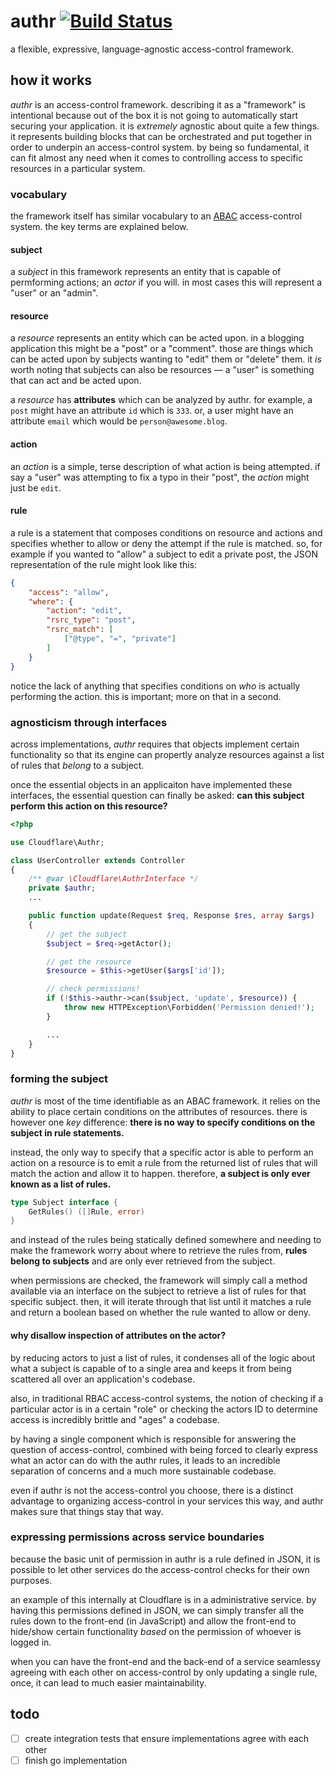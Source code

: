 # authr [![Build Status](https://travis-ci.org/cloudflare/authr.svg?branch=master)](https://travis-ci.org/cloudflare/authr)

a flexible, expressive, language-agnostic access-control framework.

## how it works

*authr* is an access-control framework. describing it as a "framework" is intentional because out of the box it is not going to automatically start securing your application. it is *extremely* agnostic about quite a few things. it represents building blocks that can be orchestrated and put together in order to underpin an access-control system. by being so fundamental, it can fit almost any need when it comes to controlling access to specific resources in a particular system.

### vocabulary

the framework itself has similar vocabulary to an [ABAC](https://en.wikipedia.org/wiki/Attribute-based_access_control) access-control system. the key terms are explained below.

#### subject

a *subject* in this framework represents an entity that is capable of permforming actions; an *actor* if you will. in most cases this will represent a "user" or an "admin".

#### resource

a *resource* represents an entity which can be acted upon. in a blogging application this might be a "post" or a "comment". those are things which can be acted upon by subjects wanting to "edit" them or "delete" them. it *is* worth noting that subjects can also be resources — a "user" is something that can act and be acted upon.

a *resource* has **attributes** which can be analyzed by authr. for example, a `post` might have an attribute `id` which is `333`. or, a user might have an attribute `email` which would be `person@awesome.blog`.

#### action

an *action* is a simple, terse description of what action is being attempted. if say a "user" was attempting to fix a typo in their "post", the *action* might just be `edit`. 

#### rule

a rule is a statement that composes conditions on resource and actions and specifies whether to allow or deny the attempt if the rule is matched. so, for example if you wanted to "allow" a subject to edit a private post, the JSON representation of the rule might look like this:

```json
{
    "access": "allow",
    "where": {
        "action": "edit",
        "rsrc_type": "post",
        "rsrc_match": [
            ["@type", "=", "private"]
        ]
    }
}
```

notice the lack of anything that specifies conditions on *who* is actually performing the action. this is important; more on that in a second.

### agnosticism through interfaces

across implementations, *authr* requires that objects implement certain functionality so that its engine can propertly analyze resources against a list of rules that *belong* to a subject.

once the essential objects in an applicaiton have implemented these interfaces, the essential question can finally be asked: **can this subject perform this action on this resource?**

```php
<?php

use Cloudflare\Authr;

class UserController extends Controller
{
    /** @var \Cloudflare\AuthrInterface */
    private $authr;
    ...

    public function update(Request $req, Response $res, array $args)
    {
        // get the subject
        $subject = $req->getActor();

        // get the resource
        $resource = $this->getUser($args['id']);

        // check permissions!
        if (!$this->authr->can($subject, 'update', $resource)) {
            throw new HTTPException\Forbidden('Permission denied!');
        }

        ...
    }
}
```

### forming the subject

*authr* is most of the time identifiable as an ABAC framework. it relies on the ability to place certain conditions on the attributes of resources. there is however one *key* difference: **there is no way to specify conditions on the subject in rule statements.**

instead, the only way to specify that a specific actor is able to perform an action on a resource is to emit a rule from the returned list of rules that will match the action and allow it to happen. therefore, **a subject is only ever known as a list of rules.**

```go
type Subject interface {
    GetRules() ([]Rule, error)
}
```

and instead of the rules being statically defined somewhere and needing to make the framework worry about where to retrieve the rules from, **rules belong to subjects** and are only ever retrieved from the subject.

when permissions are checked, the framework will simply call a method available via an interface on the subject to retrieve a list of rules for that specific subject. then, it will iterate through that list until it matches a rule and return a boolean based on whether the rule wanted to allow or deny.

#### why disallow inspection of attributes on the actor?

by reducing actors to just a list of rules, it condenses all of the logic about what a subject is capable of to a single area and keeps it from being scattered all over an application's codebase.

also, in traditional RBAC access-control systems, the notion of checking if a particular actor is in a certain "role" or checking the actors ID to determine access is incredibly brittle and "ages" a codebase.

by having a single component which is responsible for answering the question of access-control, combined with being forced to clearly express what an actor can do with the authr rules, it leads to an incredible separation of concerns and a much more sustainable codebase.

even if authr is not the access-control you choose, there is a distinct advantage to organizing access-control in your services this way, and authr makes sure that things stay that way.

### expressing permissions across service boundaries

because the basic unit of permission in authr is a rule defined in JSON, it is possible to let other services do the access-control checks for their own purposes.

an example of this internally at Cloudflare is in a administrative service. by having this permissions defined in JSON, we can simply transfer all the rules down to the front-end (in JavaScript) and allow the front-end to hide/show certain functionality *based* on the permission of whoever is logged in.

when you can have the front-end and the back-end of a service seamlessy agreeing with each other on access-control by only updating a single rule, once, it can lead to much easier maintainability.

## todo

- [ ] create integration tests that ensure implementations agree with each other
- [ ] finish go implementation